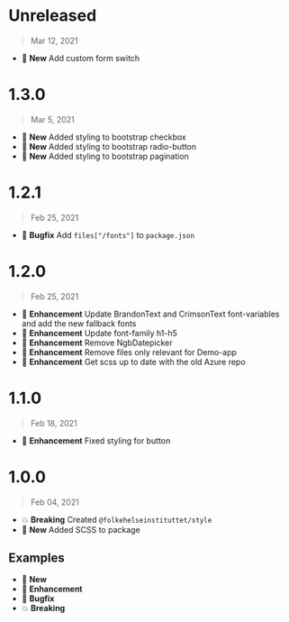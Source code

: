 # Unreleased

> Mar 12, 2021

* :nut_and_bolt: **New** Add custom form switch

# 1.3.0
> Mar 5, 2021

* :nut_and_bolt: **New** Added styling to bootstrap checkbox
* :nut_and_bolt: **New** Added styling to bootstrap radio-button
* :nut_and_bolt: **New** Added styling to bootstrap pagination

# 1.2.1
> Feb 25, 2021

* :bug: **Bugfix** Add `files["/fonts"]` to `package.json`


# 1.2.0
> Feb 25, 2021

* :tada: **Enhancement** Update BrandonText and CrimsonText font-variables and add the new fallback fonts
* :tada: **Enhancement** Update font-family h1-h5
* :tada: **Enhancement** Remove NgbDatepicker
* :tada: **Enhancement** Remove files only relevant for Demo-app
* :tada: **Enhancement** Get scss up to date with the old Azure repo


# 1.1.0
> Feb 18, 2021

* :tada: **Enhancement** Fixed styling for button


# 1.0.0
> Feb 04, 2021

* :boom: **Breaking** Created `@folkehelseinstituttet/style`
* :nut_and_bolt: **New** Added SCSS to package


## Examples
* :nut_and_bolt: **New**
* :tada: **Enhancement**
* :bug: **Bugfix**
* :boom: **Breaking**